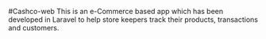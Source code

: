 #Cashco-web
This is an e-Commerce based app which has been developed in Laravel to help store keepers track their products, transactions and customers.
